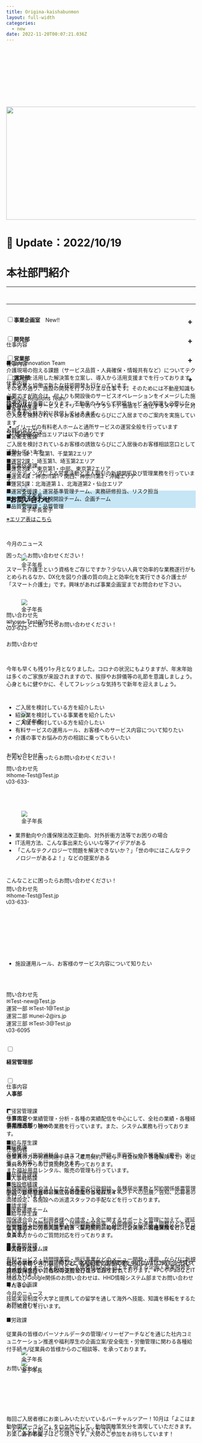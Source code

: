 ```yaml
---
title: Origina-kaishabunmon
layout: full-width
categories:
  - new
date: 2022-11-20T00:07:21.036Z
---
```

<html>

  <head>

    <script src="https://cdn.tailwindcss.com">

    </script>

  </head>

  <body>

    <!-- content -->

<img src="/images/10.png" width="800" height="300"></img>

<h1 class="black-600 text-right text-xs"> 🔄 Update：2022/10/19</h1>

<h1 class="text-blue-600 text-center font-bold text-2xl">本社部門紹介</h1>
           <hr>

  </div>

<br>

<hr class="border-dashed border-black "></hr><br><script src="https://cdn.tailwindcss.com"></script><style>/* Tab content - closed */.tab-content {max-height: 0;-webkit-transition: max-height .35s;-o-transition: max-height .35s;transition: max-height .35s;}/* :checked - resize to full height */.tab input:checked~.tab-content {max-height: 1000vh;}/* Icon */.tab label::after {float: right;right: 0;top: 0;display: block;width: 1.5em;height: 1.5em;line-height: 1.5;font-size: 1.25rem;text-align: center;-webkit-transition: all .35s;-o-transition: all .35s;transition: all .35s;}/* Icon formatting - closed */.tab input[type=checkbox]+label::after {content: "+";font-weight: bold;/*.font-bold*//*.border*/border-radius: 9999px;/*.rounded-full */border-color: #b8c2cc;/*.border-grey*/}.tab input[type=radio]+label::after {content: "\25BE";font-weight: bold;/*.font-bold*//*.border*/border-radius: 9999px;/*.rounded-full */border-color: #b8c2cc;/*.border-grey*/}/* Icon formatting - open */.tab input[type=checkbox]:checked+label::after {transform: rotate(315deg);/*.bg-indigo*/color: #f8fafc;/*.text-grey-lightest*/}</style></head>

<div class="1">

<div class="tab w-full overflow-hidden border-t">

<div class=" flex flex-col space-y-4">





<div class="tab w-full text-xl text-black overflow-hidden border-t"><input class="absolute opacity-0 " id="tab-multi-one" type="checkbox" name="tabs"><label class="block p-2 text-sm text-left rounded-md bg-green-500 leading-normal cursor-pointer" for= "tab-multi-one"><b>事業企画室</b><span class="text-red-500 text-base font-bold">　New!!</span></label><div class="tab-content overflow-hidden border-l-5 leading-normal"><div class="cp_actab-content"><p><a name="unei1" id="uneikanri" class="mce-item-anchor"></a></p></div></div><div class="tab-content overflow-hidden border-l-5  leading-normal"><div class="cp_actab-content">

</div>

<br>

<div class="bg-blue-300 bg-opacity-50 p-2 w-full h-full ml-2">

<span class="text-black-600 text-left text-base text-xl font-bold">仕事内容</span></div>

<br>

<div class="bg-amber-200  text-left bg-opacity-100 p-2 ml-8"><span class="text-lg text-left   ml-2 font-bold underline">■Care Innovation Team<br></span><span class="text-sm text-left ">介護現場の抱える課題（サービス品質・人員確保・情報共有など）についてテクノロジーを活用した解決策を立案し、導入から活用支援までを行っております。また企業と協働で新たな技術開発も行なっています。</span></div><br>

<div class="bg-amber-200  text-align-left   text-left bg-opacity-100 p-2 ml-8"><span class="text-lg text-left  underline ml-2 font-bold underline">■Public Relations Team<br></span><span class="text-sm text-left">HITOWAケアサービスとイリーゼの（ブランド）価値を、進化するメディアに対応しながら魅力的に発信していきます。</span></div><br>

<div class="bg-blue-300 bg-opacity-50 p-2 w-full h-full ml-2">

<span class="text-black-600 text-left text-base text-xl font-bold" >今月のニュース</span></div><br>

    <div class="mx-auto overflow-hidden">

        <div class="flex flex-row flex-nowrap">

          <div class="md:shrink-0">

            <figure class="p-5 h-32 w-32"><img src="/images/s1.png" class="rounded-full border-2 border-sky-500" /><figcaption class="text-center text-sm">金子年長金子</figcaption></figure>

        </div>

        <div class="">

          <div class="p-2 rounded-md bg-blue-300 bg-opacity-50 text-black">

            <p class="text-sm"> スマート介護士という資格をご存じですか？少ない人員で効率的な業務遂行がもとめられるなか、DX化を図り介護の質の向上と効率化を実行できる介護士が「スマート介護士」です。興味があれば事業企画室までお問合わせ下さい。</p>

          </div>

        </div>

    </div><br>

<div class="bg-blue-300 bg-opacity-50 p-2 w-full h-full ml-2">

<span class="text-black-600 text-left text-base text-xl font-bold">お問い合わせ</sapn></div><br>

<!--StartFragment-->

    <div class="mx-auto overflow-hidden">

        <div class="flex flex-row flex-nowrap">

          <div class="md:shrink-0">

            <figure class="p-8 h-32 w-32"><img src="/images/s2.png" class="rounded-full border-2 border-sky-500" /><figcaption class="text-center">金子年長</figcaption></figure>

</figure>

        </div>

 <div class="p-2 rounded-md bg-blue-300 flex-initial w-100 h-20 bg-opacity-50 text-black">

            <p class="text-lg"> こんなことに困ったらお問い合わせください！</p>

          </div>

        </div>

      </div>

    </div>

<br>

<div class="border-2 text-sm border-gray-300 rounded-md outline- 4 p-2 "><br>

<ul class="list-disc list-inside "> <li>業界動向や介護保険法改正動向、対外折衝方法等でお困りの場合</li> <li>IT活用方法、こんな事出来たらいいな等アイデアがある</li> <li>「こんなテクノロジーで問題を解決できないか？」「世の中にはこんなテクノロジーがあるよ！」などの提案がある</li></ul><br></div></input><br>

<p class="text-center text-sm">問い合わせ先<br> ✉home-Test@Test.jp<br> 📞03-633-</p></div>

<br>







<div class="2">

<div class="tab w-full overflow-hidden border-t">

<div class=" flex flex-col space-y-4">

<div class="tab w-full text-xl text-black overflow-hidden border-t"><input class="absolute opacity-0 " id="tab-multi-two" type="checkbox" name="tabs"><label class="block p-2 text-sm text-left rounded-md bg-green-500 leading-normal cursor-pointer" for= "tab-multi-two"><b>開発部</b></label><div class="tab-content overflow-hidden border-l-5 leading-normal"><div class="cp_actab-content"><p><a name="unei1" id="uneikanri" class="mce-item-anchor"></a></p></div></div><div class="tab-content overflow-hidden border-l-5  leading-normal"><div class="cp_actab-content">

</div>

<br>

<div class="bg-blue-300 bg-opacity-50 p-2 w-full h-full ml-2">

<span class=" text-left text-base text-lg font-bold">仕事内容</sapn></div><br>

<div class="text-sm bg-amber-200  text-align-left text-left bg-opacity-100 p-2 ml-8"><span class="<text-xl text-left text-black  ml-2 font-bold "></span>その名の通り、施設の開発を行うのが主な仕事です。そのためには不動産知識も必要ですが昨今は、何よりも開設後のサービスオペレーションをイメージした施設づくりが重要になります。不動産のみならず現場サービスの知識も必要になってきます。</span></div><br>

<div class="bg-blue-300 bg-opacity-50 p-2 w-full h-full ml-2">

<span class="text-lg text-black-600 text-left text-base font-bold">お問い合わせ</sapn></div><br>

<div class="mx-auto overflow-hidden">

        <div class="flex flex-row flex-nowrap">

          <div class="md:shrink-0">

     <figure class="text-sm p-8 h-32 w-32"><div class="balloon5"><div class="faceicon"><img src="/images/s3.png" class="rounded-full border-2 border-sky-500" /><figcaption class="text-center">金子年長</figcaption></figure>

        </div>

        <div class="">

          <div class="text-lg p-5 rounded-md bg-blue-300 bg-opacity-50 text-black">

            <p class="text-lg"> 困ったらお問い合わせください！</p>

          </div>

        </div>

      </div>

    </div>

<p class="text-center text-sm">問い合わせ先<br> ✉home-Test@Test.jp<br> 📞03-633-</p></div>

<br>







<div class="3">

<div class="tab w-full overflow-hidden border-t">

<div class=" flex flex-col space-y-4">

<div class="tab w-full text-xl text-black overflow-hidden border-t"><input class="absolute opacity-0 " id="tab-multi-three" type="checkbox" name="tabs"><label class="block p-2 text-sm text-left rounded-md bg-green-500 leading-normal cursor-pointer" for= "tab-multi-three"><b>営業部</b></label><div class="tab-content overflow-hidden border-l-5 leading-normal"><div class="cp_actab-content"><p><a name="unei1" id="uneikanri" class="mce-item-anchor"></a></p></div></div><div class="tab-content overflow-hidden border-l-5  leading-normal"><div class="cp_actab-content">

</div>

<br>

<div class="bg-blue-300 bg-opacity-50 p-2 w-full h-full ml-2">

<span class="text-black-600 text-left text-base text-lg font-bold">仕事内容</sapn></div><br>

<div class="text-sm bg-amber-200  text-align-left text-left bg-opacity-100 p-2 ml-8"><span class="text-lg text-left text-black  ml-2 font-bold underline ">■営業促進課<br></span>ご入居を検討されているお客様の誘致ならびにご入居までのご案内を実施しています</span></div><br>

<div class="text-sm text-sm bg-amber-200  text-align-left text-left bg-opacity-100 p-2 ml-8"><span class="text-lg text-left text-black  underline ml-2 font-bold underline">■営業支援課<br></span>ご入居を検討されているお客様の誘致ならびにご入居後のお客様<wbr>相談窓口として活動しています</span></div><br>

<div class="text-sm bg-amber-200  text-align-left text-left bg-opacity-100 p-2 ml-8"><span class="text-lg text-left text-black  underline underline-offset-4 ml-2 font-bold underline ">■営業促進課<br></span>マーケティングによる営業活動と法人取引の新規開拓及び管理業務を行っています。</span></div><br>

<div style="background: #c6e6f5; padding: 10px;" data-mce-style="background: #c6e6f5; padding: 10px;"><span style="font-size: 18px;" data-mce-style="font-size: 18px;"><strong>お問い合わせ</strong></span></div><br>

<div class="mx-auto overflow-hidden">

        <div class="flex flex-row flex-nowrap">

          <div class="md:shrink-0">

           <figure class="text-sm p-8 h-32 w-32"><div class="balloon5"><div class="faceicon"><img src="/images/s4.png" class="rounded-full border-2 border-sky-500" /><figcaption class="text-center">金子年長</figcaption></figure>

        </div>

        <div class="">

          <div class="p-5 rounded-md bg-blue-300 bg-opacity-50 text-black">

            <p class="text-lg">こんなことに困ったらお問い合わせください！</p>

          </div>

        </div>

      </div>

    </div><br>

<div class="text-sm border-2 border-gray-300 rounded-md outline- 4 p-2 "><br><ul class="list-disc list-inside "> <li>ご入居を検討している方を紹介したい</li> <li>紹介業を検討している事業者を紹介したい</li> <li>ご入居を検討している方を紹介したい</li> <li>有料サービスの運用ルール、お客様へのサービス内容について知りたい</li> <li>介護の事でお悩みの方の相談に乗ってもらいたい</li></ul><br></div></input><br>

<p class="text-center text-sm">問い合わせ先<br> ✉home-Test@Test.jp<br> 📞03-633-</p></div>

<br>







<div class="4">

<div class="tab w-full overflow-hidden border-t">

<div class=" flex flex-col space-y-4">

<div class="tab w-full text-xl text-black overflow-hidden border-t"><input class="absolute opacity-0 " id="tab-multi-four" type="checkbox" name="tabs"><label class="block p-2 text-sm text-left rounded-md bg-green-500 leading-normal cursor-pointer" for= "tab-multi-four"><b>運営部</b></label><div class="tab-content overflow-hidden border-l-5 leading-normal"><div class="cp_actab-content"><p><a name="unei1" id="uneikanri" class="mce-item-anchor"></a></p></div></div><div class="tab-content overflow-hidden border-l-5  leading-normal"><div class="cp_actab-content">

</div></div>

<br>

<div class="bg-blue-300 bg-opacity-50 p-2 w-full h-full ml-2">

<span class="text-black-600 text-left text-base text-xl font-bold">仕事内容</sapn></div><br>

<div class="text-lg bg-amber-200  text-align-left text-left bg-opacity-100 p-2 ml-8"><span class="<text-xl text-left text-black  ml-2 font-bold "></span><ul class="list-disc list-inside "> <li>イリーゼの有料老人ホームと通所サービスの運営全般を行っています</li> <li>各部毎の担当エリアは以下の通りです</li> </ul></div></input><br>

<div class="text-lg bg-amber-200  text-align-left text-left bg-opacity-100 p-2 ml-8"><span class=" underline ">■運営1課</span>：千葉第1、千葉第2エリア</span><br><span class=" underline ">■運営2課</span>： 埼玉第1、埼玉第2エリア</span><br><span class=" underline ">■運営3課</span>： 東京第1・中部、東京第2エリア</span><br><span class=" underline ">■運営4課</span>：神奈川第1・関西、神奈川第2・沖縄エリア</span><br><span class=" underline ">■運営5課</span>：北海道第１、北海道第2・仙台エリア</span><br><span class=" underline ">■運営支援課</span>：運営基準管理チーム、実務研修担当、リスク担当</span><br><span class=" underline ">■運営企画課</span>：新規開設チーム、企画チーム</span><br><span class=" underline ">■品質管理課</span>：品質管理</span></div>

<a href="https://www.irs-arch.com/%E3%82%A8%E3%83%AA%E3%82%A2%E8%A1%A8-%E3%82%A8%E3%83%AA%E3%82%A2%E9%95%B7%E7%B4%B9%E4%BB%8B/" title="エリア表／エリア長紹介" data-mce-href="/app/s96da70f606bae585/p99f1ec492869294f/"><span class="text-lg text-left text-red-500 underline">※エリア表はこちら</span></a>

<br>

<div class="bg-blue-300 bg-opacity-50 p-2 w-full h-full ml-2">

<span class="text-lg text-left font-bold" >今月のニュース</span></div>

<br>

<div class="mx-auto overflow-hidden">

        <div class="flex flex-row flex-nowrap">

          <div class="md:shrink-0">

            <figure class="p-8 h-32 w-32"><div class="balloon5"><div class="faceicon"><img src="/images/s5.png" class="rounded-full border-2 border-sky-500" /><figcaption class="text-center text-sm">金子年長</figcaption></figure>

        </div>

        <div class="">

          <div class="p-5 rounded-md bg-blue-300 bg-opacity-50 text-black">

            <p class="text-sm">今年も早くも残り1ヶ月となりました。コロナの状況にもよりますが、年末年始は多くのご家族が来設されますので、挨拶やお辞儀等の礼節を意識しましょう。心身ともに健やかに、そしてフレッシュな気持ちで新年を迎えましょう。</p>

          </div>

        </div>

      </div>

    </div><br>

<div class="bg-blue-300 bg-opacity-50 p-2 w-full h-full ml-2">

<span class="text-black-600 text-left text-base text-lg font-bold" >お問い合わせ先</sapn></div>

<br>

<div class="mx-auto overflow-hidden">

        <div class="flex flex-row flex-nowrap">

          <div class="md:shrink-0">

          <figure class="p-8 h-32 w-32"><div class="balloon5"><div class="faceicon"><img src="/images/s5.png" class="rounded-full border-2 border-sky-500" /><figcaption class="text-center text-sm">金子年長</figcaption></figure>

        </div>

        <div class="">

          <div class="p-5 rounded-md bg-blue-300 bg-opacity-50 text-black">

            <p class="text-sm">こんなことに困ったらお問い合わせください！</p>

          </div>

        </div>

      </div>

    </div><br>

<div class="text-sm border-2 border-gray-300 rounded-md outline- 4 p-2 "><br><ul class="list-disc list-inside "> <li>施設運用ルール、お客様のサービス内容について知りたい</li> </ul><br></div></input><br>

<p class="text-center text-sm">問い合わせ先<br> ✉Test-new@Test.jp<br> 運営一部 ✉Test-1@Test.jp<br> 運営二部 ✉unei-2@irs.jp<br> 運営三部 ✉Test-3@Test.jp<br> 📞03-6095</p></div>

<br>

<div class="">

<div class="tab w-full overflow-hidden border-t"> 

<div class=" flex flex-col space-y-4">

<div class="tab w-full  text-xl text-black overflow-hidden border-t">

<input class="absolute opacity-0 " id="tab-multi-five" type="checkbox" fname="tabs">

<label class="block p-2 text-sm text-left rounded-md bg-green-500   leading-normal cursor-pointer " for="tab-multi-five"><b>経営管理部</b><span class="text-red-500 text-base font-bold">　</label>

<div class="tab-content overflow-hidden border-l-5  leading-normal">

<div class="cp_actab-content">

<p><a name="unei1" id="uneikanri" class="mce-item-anchor"></a></p>

</div>

<br>

<div class="bg-blue-300 bg-opacity-50 p-2 w-full h-full ml-2">

<span class="text-black-600 text-left text-base text-xl font-bold">仕事内容</sapn></div><br>

<div class="bg-amber-200  text-align-left text-left bg-opacity-100 p-2 ml-8"><span class="text-xl text-left text-black  underline underline-offset-4 ml-2 font-bold ">■経営管理課<br></span> 予算策定や業績管理・分析・各種の実績配信を中心にして、全社の業績・各種経営指標の取り纏めの業務を行っています。また、システム業務も行っております。</span></div><br>

<div class="bg-amber-200  text-align-left text-left bg-opacity-100 p-2 ml-8"><span class="text-xl text-left text-black  underline underline-offset-4 ml-2 font-bold ">■総務課<br></span>各種管理（施設消耗品、ユニフォーム、押印、車両等）や各種手配（慶弔、出張、名刺等）を行っております。<br>また福祉用具レンタル、販売の管理も行っています。</span></div><br>

<div class="bg-amber-200  text-align-left text-left bg-opacity-100 p-2 ml-8"><span class="text-xl text-left text-black  underline underline-offset-4 ml-2 font-bold ">■施設修繕課<br></span> 施設の修繕や営繕、保守の管理を行っております。</span></div><br>

<div class="bg-amber-200  text-align-left text-left bg-opacity-100 p-2 ml-8"><span class="text-xl text-left text-black  underline underline-offset-4 ml-2 font-bold ">■請求課<br></span> <br> 国保連合会とご利用者様への請求・入金に関するサポートと管理に加えて、遅延金管理請求に係る入居契約書・契約解除届の確認、システム関連業務を行っております。</span></div><br>

<div class="bg-amber-200  text-align-left text-left bg-opacity-100 p-2 ml-8"><span class="text-xl text-left text-black  underline underline-offset-4 ml-2 font-bold ">■情報システム課<br></span> <br> 社内の業務システム・IOTなど導入支援や運用管理を中心に、ITに関する予算や課題管理を行い、各PJの遂行及び進捗管理を行っております。※PCやiPadなどIT機器及びGoogle関係のお問い合わせは、HHD情報システム部までお問い合わせください。</span></div><br>

<div class="bg-blue-300 bg-opacity-50 p-2 w-full h-full ml-2">

<span class="text-black-600 text-left text-base text-xl font-bold">お問い合わせ</sapn></div><br>

<div class="mx-auto overflow-hidden">

        <div class="flex flex-row flex-nowrap">

          <div class="md:shrink-0">

            <figure class="p-8 h-32 w-32"><div class="balloon5"><div class="faceicon"><img src="/images/s6.png" class="rounded-full border-2 border-sky-500" /><figcaption class="text-center text-sm">金子年長</figcaption></figure>

        </div>

        <div class="">

          <div class="p-5 rounded-md bg-blue-300 bg-opacity-50 text-black">

            <p class="text-lg">こんなことに困ったらお問い合わせください！</p>

          </div>

        </div>

      </div>

    </div><br>

<div class="border-2 border-gray-300 rounded-md outline- 4 p-2 "><ul class="list-disc list-inside "> <li>自部門の予算・実績に関する内容に関するご質問（主にホーム長以上の皆様）</li> <li>実地指導用の事業所別収支の作成関連のご質問</li> <li>ご入居を検討している方を紹介したい</li> <li>有料サービスの運用ルール、お客様へのサービス内容について知りたい</li> <li>消耗品や備品、ユニフォーム・固定資産等に関するご質問</li><li>稟議書作成や押印関連のご質問</li><li>施設の保守管理、修繕・補修などの手配方法・植栽剪定関連のご質問</li><li>カナミック操作方法、お客様への請求内容等関連のご質問</li><li>CSC・F-revoの操作・入力方法等のご質問</li><li>新たに業務システムを導入・変更に関するご質問</li><li>システムの不具合・機能等に関するご質問</li></ul><br></div></input><br>

<p class="text-center ...">問い合わせ先<br> ✉home-Test@Test.jp<br> 📞03-633-</p></div>

<br>

<div class="">

<div class="tab w-full overflow-hidden border-t"> 

<div class=" flex flex-col space-y-4">

<div class="tab w-full  text-xl text-black overflow-hidden border-t">

<input class="absolute opacity-0 " id="tab-multi-six" type="checkbox" fname="tabs">

<label class="block p-2 text-sm text-left rounded-md bg-green-500   leading-normal cursor-pointer " for="tab-multi-six"><b>人事部</b><span class="text-red-500 text-base font-bold"></label>

<div class="tab-content overflow-hidden border-l-5  leading-normal">

<div class="cp_actab-content">

<p><a name="unei1" id="uneikanri" class="mce-item-anchor"></a></p>

</div>

<br>

<div class="bg-blue-300 bg-opacity-50 p-2 w-full h-full ml-2">

<span class="text-black-600 text-left text-base text-xl font-bold">仕事内容</sapn></div><br>

<div class="bg-amber-200  text-align-left text-left bg-opacity-100 p-2 ml-8"><span class="text-xl text-left text-black  underline underline-offset-4 ml-2 font-bold ">■給与厚生課<br></span> <br> 従業員の方の労務関連手続き（雇用契約、給与、社会保険、各種保険など）と従業員の方からのご質問対応を行っております。</span></div><br>

<div class="bg-amber-200  text-align-left text-left bg-opacity-100 p-2 ml-8"><span class="<text-xl text-left text-black  underline underline-offset-4 ml-2 font-bold ">■人事戦略課<br></span> <br> 中途・新卒職員の募集広告の企画や各種採用イベントへの出展／告知、応募者の面接設定、各施設への派遣スタッフの手配などを行っております。</span></div><br>

<div class="bg-amber-200  text-align-left text-left bg-opacity-100 p-2 ml-8"><span class="text-xl text-left text-black  underline underline-offset-4 ml-2 font-bold ">■給与厚生課<br></span> <br> 従業員の方の労務関連手続き（雇用契約、給与、社会保険、各種保険など）と従業員の方からのご質問対応を行っております。</span></div><br>

<div class="bg-amber-200  text-align-left text-left bg-opacity-100 p-2 ml-8"><span class="text-xl text-left text-black  underline underline-offset-4 ml-2 font-bold ">■人財育成課<br></span> <br> 新任者研修や専門職研修など、各種研修の実施の他、HITOWAアカデミーとして資格取得講座や資格取得支援を行なっております。</span></div><br>

<div class="bg-amber-200  text-align-left text-left bg-opacity-100 p-2 ml-8"><span class="text-xl text-left text-black  underline underline-offset-4 ml-2 font-bold ">■人事企画課<br></span> <br> 技能実習制度や大学と提携しての留学を通して海外へ技能、知識を移転をするために橋渡しを行います。</span></div><br>

<div class="bg-amber-200  text-align-left text-left bg-opacity-100 p-2 ml-8"><span class="text-xl text-left text-black  underline underline-offset-4 ml-2 font-bold ">■労政課<br></span> <br> 従業員の皆様のパーソナルデータの管理/イリーゼアーチなどを通じた社内コミュニケーション推進や福利厚生の企画立案/安全衛生・労働管理に関わる各種給付手続き/従業員の皆様からのご相談等、を承っております。</span></div><br>

<div class="bg-blue-300 bg-opacity-50 p-2 w-full h-full ml-2">

<span class="text-black-600 text-left text-base text-xl font-bold">お問い合わせ</sapn></div><br>

<div class="mx-auto overflow-hidden">

        <div class="flex flex-row flex-nowrap">

          <div class="md:shrink-0">

            <figure class="p-8 h-32 w-32"><div class="balloon5"><div class="faceicon"><img src="/images/s7.png" class="rounded-full border-2 border-sky-500" /><figcaption class="text-center text-sm">金子年長</figcaption></figure>

        </div>

        <div class="">

          <div class="p-5 rounded-md bg-blue-300 bg-opacity-50 text-black">

            <p class="text-lg">こんなことに困ったらお問い合わせください！</p>

          </div>

        </div>

      </div>

<div class="border-2 border-gray-300 rounded-md outline- 4 p-2 "><ul class="list-disc list-inside "> <li>入退社・給与・各種研修・評価制度について知りたい</li> <li>結婚・出産・引越しした場合などの手続きについて知りたい</li> <li>ご入居を検討している方を紹介したい</li> <li>自社で行っている採用活動について知りたい</li> <li>どんな研修があるのか知りたい</li></ul><br></div></input><br>

<p class="text-center ...">問い合わせ先<br> ✉home-Test@Test.jp<br> 📞03-633-</p></div>

</div>

<br>

<div class="">

<div class="tab w-full overflow-hidden border-t"> 

<div class=" flex flex-col space-y-4">

<div class="tab w-full  text-xl text-black overflow-hidden border-t">

<input class="absolute opacity-0 " id="tab-multi-seven" type="checkbox" sfname="tabs">

<label class="block p-2 text-sm text-left rounded-md bg-green-500   leading-normal cursor-pointer " for="tab-multi-seven"><b>事業推進部</b><span class="text-red-500 text-base font-bold">　New!!</span></label>

<br>

<div class="tab-content overflow-hidden border-l-5  leading-normal">

<div class="cp_actab-content">

<p><a name="unei1" id="uneikanri" class="mce-item-anchor"></a></p>

</div>

<div class="bg-blue-300 bg-opacity-50 p-2 w-full h-full ml-2">

<span class="text-black-600 text-left text-base text-xl font-bold">仕事内容</sapn></div><br>

<div class="bg-amber-200  text-align-left text-left bg-opacity-100 p-2 ml-8"><span class="text-xl text-left text-black  underline underline-offset-4 ml-2 font-bold ">■品質管理課<br></span> <br> 新規開所施設や法人にかかる変更の行政相談、各種届出業務と契約関係帳票管理を行っています。</span></div><br>

<div class="bg-amber-200  text-align-left text-left bg-opacity-100 p-2 ml-8"><span class="text-xl text-left text-black  underline underline-offset-4 ml-2 font-bold ">■医療連携チーム<br></span> <br> 訪問診療・訪問歯科診療・訪問調剤薬局等、外部機関との連携・調整などを行っています</span></div><br>

<div class="bg-amber-200  text-align-left text-left bg-opacity-100 p-2 ml-8"><span class="text-xl text-left text-black  underline underline-offset-4 ml-2 font-bold ">■事業開発課<br></span> <br> 有料サービス・訪問理美容・旅行事業などのメニュー開発・運用、ならびに新規プラットフォームを用いたご入居者様のQOL向上を実現する企画・事業開発を行っています。</span></div><br>

<div class="bg-blue-300 bg-opacity-50 p-2 w-full h-full ml-2">

<span class="text-black-600 text-left text-base text-xl font-bold">今月のニュース</sapn></div><br>

<div class="mx-auto overflow-hidden">

        <div class="flex flex-row flex-nowrap">

          <div class="md:shrink-0">

            <figure class="p-8 h-32 w-32"><div class="balloon5"><div class="faceicon"><img src="/images/s8.png" class="rounded-full border-2 border-sky-500" /><figcaption class="text-center text-sm">金子年長</figcaption></figure>

        </div>

        <div class="">

          <div class="p-5 rounded-md bg-blue-300 bg-opacity-50 text-black">

            <p class="text-lg">毎回ご入居者様にお楽しみいただいているバーチャルツアー！10月は「よこはま動物園ズーラシア」をロケ地にして、動物園散策気分を満喫していただきます。お楽しみのお菓子はどら焼きです。大勢のご参加をお待ちしています！</p>

          </div>

        </div>

      </div><br>

<div class="bg-blue-300 bg-opacity-50 p-2 w-full h-full ml-2">

<span class="text-black-600 text-left text-base text-xl font-bold">お問い合わせ</sapn></div><br>

<div class="mx-auto overflow-hidden">

        <div class="flex flex-row flex-nowrap">

          <div class="md:shrink-0">

            <figure class="p-8 h-32 w-32"><div class="balloon5"><div class="faceicon"><img src="/images/s8.png" class="rounded-full border-2 border-sky-500" /><figcaption class="text-center text-sm">金子年長</figcaption></figure>

        </div>

        <div class="">

          <div class="p-5 rounded-md bg-blue-300 bg-opacity-50 text-black">

            <p class="text-lg">こんなことに困ったらお問い合わせください！</p>

          </div>

        </div>

      </div>

<br>

<div class="border-2 border-gray-300 rounded-md outline- 4 p-2 "><ul class="list-disc list-inside "> <li>介護保険の帳票やサービス内容について知りたい</li> <li>各業界団体より書類や問い合わせがあり分からない</li> <li>ご入居を検討している方を紹介したい</li> <li>新規開設で分からない事がある</li> <li>行政への変更手続きにかかる作成書類の内容について知りたい</li><li>介護事業指定更新時、作成した帳票の内容があっているのか見てほしい</li> <li>医療連携や薬局連携等に関わる事や協力医療機関について相談・改善点などがある</li><li>施設で新たに取り入れたい外出レク・サービスなどがあり、相談したい</li> <li>訪問理美容について要望がある</li> <li>ネットスーパーなどでの購入方法・品目について相談したい</li> </ul><br></div></input><br>

<div><br>

<div class=" text-center">

<span class="text-xl  text-center text-sky-300 font-bold"><a href="https://www.google.com">お問い合わせ一覧</a></span>

<br>

<link href="https://cdn.jsdelivr.net/npm/tailwindcss/dist/tailwind.min.css" rel="stylesheet"> <style>